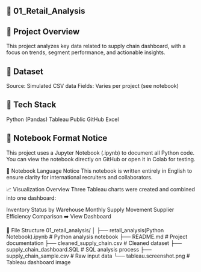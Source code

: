## 🚚 01_Retail_Analysis

## 📌 Project Overview
This project analyzes key data related to supply chain dashboard, with a focus on trends, segment performance, and actionable insights.

## 🧮 Dataset
Source: Simulated CSV data
Fields: Varies per project (see notebook)

## 🧰 Tech Stack
Python (Pandas)
Tableau Public
GitHub
Excel

## 📓 Notebook Format Notice
This project uses a Jupyter Notebook (.ipynb) to document all Python code. You can view the notebook directly on GitHub or open it in Colab for testing.

📘 Notebook Language Notice
This notebook is written entirely in English to ensure clarity for international recruiters and collaborators.

📈 Visualization Overview
Three Tableau charts were created and combined into one dashboard:

Inventory Status by Warehouse
Monthly Supply Movement
Supplier Efficiency Comparison
➡️ View Dashboard

📁 File Structure
01_retail_analysis/
│
├── retail_analysis(Python Notebook).ipynb        # Python analysis notebook
├── README.md                                     # Project documentation
├── cleaned_supply_chain.csv                      # Cleaned dataset
├── supply_chain_dashboard.SQL                    # SQL analysis process
├── supply_chain_sample.csv                       # Raw input data
└── tableau.screenshot.png                        # Tableau dashboard image
